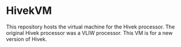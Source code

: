 # HivekVM

This repository hosts the virtual machine for the Hivek processor. The original
Hivek processor was a VLIW processor. This VM is for a new version of Hivek.
